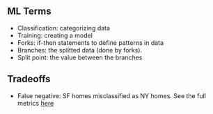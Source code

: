 ## ML Terms
- Classification: categorizing data
- Training: creating a model
- Forks: if-then statements to define patterns in data
- Branches: the splitted data (done by forks).
- Split point: the value between the branches

## Tradeoffs
- False negative: SF homes misclassified as NY homes.
See the full metrics [here](/ml-overview/metrics.png)